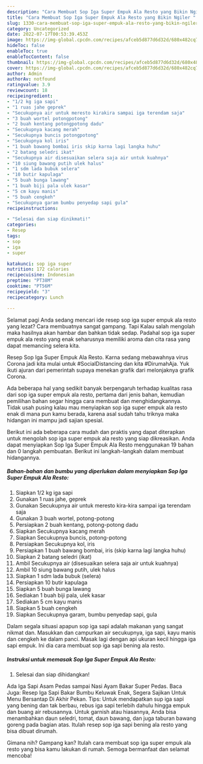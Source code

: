 ```yaml
---
description: "Cara Membuat Sop Iga Super Empuk Ala Resto yang Bikin Ngiler "
title: "Cara Membuat Sop Iga Super Empuk Ala Resto yang Bikin Ngiler "
slug: 1330-cara-membuat-sop-iga-super-empuk-ala-resto-yang-bikin-ngiler
category: Uncategorized
date: 2022-07-17T00:53:39.453Z
image: https://img-global.cpcdn.com/recipes/afceb5d877d6d32d/680x482cq70/sop-iga-super-empuk-ala-resto-foto-resep-utama.jpg
hideToc: false
enableToc: true
enableTocContent: false
thumbnail: https://img-global.cpcdn.com/recipes/afceb5d877d6d32d/680x482cq70/sop-iga-super-empuk-ala-resto-foto-resep-utama.jpg
cover: https://img-global.cpcdn.com/recipes/afceb5d877d6d32d/680x482cq70/sop-iga-super-empuk-ala-resto-foto-resep-utama.jpg
author: Admin
authorAv: notfound
ratingvalue: 3.9
reviewcount: 18
recipeingredient:
- "1/2 kg iga sapi"
- "1 ruas jahe geprek"
- "Secukupnya air untuk meresto kirakira sampai iga terendam saja"
- "3 buah wortel potongpotong"
- "2 buah kentang potongpotong dadu"
- "Secukupnya kacang merah"
- "Secukupnya buncis potongpotong"
- "Secukupnya kol iris"
- "1 buah bawang bombai iris skip karna lagi langka huhu"
- "2 batang seledri ikat"
- "Secukupnya air disesuaikan selera saja air untuk kuahnya"
- "10 siung bawang putih ulek halus"
- "1 sdm lada bubuk selera"
- "10 butir kapulaga"
- "5 buah bunga lawang"
- "1 buah biji pala ulek kasar"
- "5 cm kayu manis"
- "5 buah cengkeh"
- "Secukupnya garam bumbu penyedap sapi gula"
recipeinstructions:

- "Selesai dan siap dinikmati!"
categories:
- Resep
tags:
- sop
- iga
- super

katakunci: sop iga super 
nutrition: 172 calories
recipecuisine: Indonesian
preptime: "PT38M"
cooktime: "PT56M"
recipeyield: "3"
recipecategory: Lunch

---
```



Selamat pagi Anda sedang mencari ide resep sop iga super empuk ala resto yang lezat? Cara membuatnya sangat gampang. Tapi Kalau salah mengolah maka hasilnya akan hambar dan bahkan tidak sedap. Padahal sop iga super empuk ala resto yang enak seharusnya memiliki aroma dan cita rasa yang dapat memancing selera kita.


Resep Sop Iga Super Empuk Ala Resto. Karna sedang mebawahnya virus Corona jadi kita mulai untuk #SocialDistancing dan kita #DirumahAja. Yuk ikuti ajuran dari pemerintah supaya menekan grafik dari melonjaknya grafik Corona.

Ada beberapa hal yang sedikit banyak berpengaruh terhadap kualitas rasa dari sop iga super empuk ala resto, pertama dari jenis bahan, kemudian pemilihan bahan segar hingga cara membuat dan menghidangkannya. Tidak usah pusing kalau mau menyiapkan sop iga super empuk ala resto enak di mana pun kamu berada, karena asal sudah tahu triknya maka hidangan ini mampu jadi sajian spesial.


Berikut ini ada beberapa cara mudah dan praktis yang dapat diterapkan untuk mengolah sop iga super empuk ala resto yang siap dikreasikan. Anda dapat menyiapkan Sop Iga Super Empuk Ala Resto menggunakan 19 bahan dan 0 langkah pembuatan. Berikut ini langkah-langkah dalam membuat hidangannya.

<!--inarticleads1-->

##### Bahan-bahan dan bumbu yang diperlukan dalam menyiapkan Sop Iga Super Empuk Ala Resto:

1. Siapkan 1/2 kg iga sapi
1. Gunakan 1 ruas jahe, geprek
1. Gunakan Secukupnya air untuk meresto kira-kira sampai iga terendam saja
1. Gunakan 3 buah wortel, potong-potong
1. Persiapkan 2 buah kentang, potong-potong dadu
1. Siapkan Secukupnya kacang merah
1. Siapkan Secukupnya buncis, potong-potong
1. Persiapkan Secukupnya kol, iris
1. Persiapkan 1 buah bawang bombai, iris (skip karna lagi langka huhu)
1. Siapkan 2 batang seledri (ikat)
1. Ambil Secukupnya air (disesuaikan selera saja air untuk kuahnya)
1. Ambil 10 siung bawang putih, ulek halus
1. Siapkan 1 sdm lada bubuk (selera)
1. Persiapkan 10 butir kapulaga
1. Siapkan 5 buah bunga lawang
1. Sediakan 1 buah biji pala, ulek kasar
1. Sediakan 5 cm kayu manis
1. Siapkan 5 buah cengkeh
1. Siapkan Secukupnya garam, bumbu penyedap sapi, gula


Dalam segala situasi apapun sop iga sapi adalah makanan yang sangat nikmat dan. Masukkan dan campurkan air secukupnya, iga sapi, kayu manis dan cengkeh ke dalam panci. Masak lagi dengan api ukuran kecil hingga iga sapi empuk. Ini dia cara membuat sop iga sapi bening ala resto. 

<!--inarticleads2-->

##### Instruksi untuk memasak Sop Iga Super Empuk Ala Resto:


1. Selesai dan siap dihidangkan!

Ada Iga Sapi Asam Pedas sampai Nasi Ayam Bakar Super Pedas. Baca Juga: Resep Iga Sapi Bakar Bumbu Keluwak Enak, Segera Sajikan Untuk Menu Bersantap Di Akhir Pekan. Tips: Untuk mendapatkan sup iga sapi yang bening dan tak berbau, rebus iga sapi terlebih dahulu hingga empuk dan buang air rebusannya. Untuk garnish atau hiasannya, Anda bisa menambahkan daun seledri, tomat, daun bawang, dan juga taburan bawang goreng pada bagian atas. Itulah resep sop iga sapi bening ala resto yang bisa dibuat dirumah. 

Gimana nih? Gampang kan? Itulah cara membuat sop iga super empuk ala resto yang bisa kamu lakukan di rumah. Semoga bermanfaat dan selamat mencoba!

